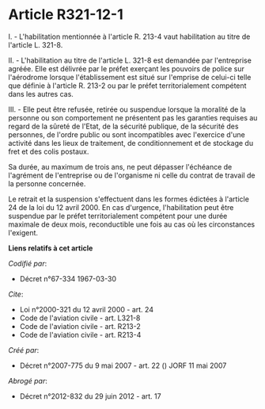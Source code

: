 # Article R321-12-1

I. - L'habilitation mentionnée à l'article R. 213-4 vaut habilitation au titre de l'article L. 321-8.

II. - L'habilitation au titre de l'article L. 321-8 est demandée par l'entreprise agréée. Elle est délivrée par le préfet
exerçant les pouvoirs de police sur l'aérodrome lorsque l'établissement est situé sur l'emprise de celui-ci telle que définie
à l'article R. 213-2 ou par le préfet territorialement compétent dans les autres cas.

III. - Elle peut être refusée, retirée ou suspendue lorsque la moralité de la personne ou son comportement ne présentent pas
les garanties requises au regard de la sûreté de l'Etat, de la sécurité publique, de la sécurité des personnes, de l'ordre
public ou sont incompatibles avec l'exercice d'une activité dans les lieux de traitement, de conditionnement et de stockage
du fret et des colis postaux.

Sa durée, au maximum de trois ans, ne peut dépasser l'échéance de l'agrément de l'entreprise ou de l'organisme ni celle du
contrat de travail de la personne concernée.

Le retrait et la suspension s'effectuent dans les formes édictées à l'article 24 de la loi du 12 avril 2000. En cas
d'urgence, l'habilitation peut être suspendue par le préfet territorialement compétent pour une durée maximale de deux mois,
reconductible une fois au cas où les circonstances l'exigent.

**Liens relatifs à cet article**

_Codifié par_:

  - Décret n°67-334 1967-03-30

_Cite_:

  - Loi n°2000-321 du 12 avril 2000 - art. 24
  - Code de l'aviation civile - art. L321-8
  - Code de l'aviation civile - art. R213-2
  - Code de l'aviation civile - art. R213-4

_Créé par_:

  - Décret n°2007-775 du 9 mai 2007 - art. 22 () JORF 11 mai 2007

_Abrogé par_:

  - Décret n°2012-832 du 29 juin 2012 - art. 17
